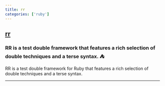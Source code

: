 ```yaml
---
title: rr
categories: ['ruby']
---
```

## [rr](https://github.com/rr/rr)

### RR is a test double framework that features a rich selection of double techniques and a terse syntax. ⛺


RR is a test double framework for Ruby that features a rich selection of double
techniques and a terse syntax.

---
